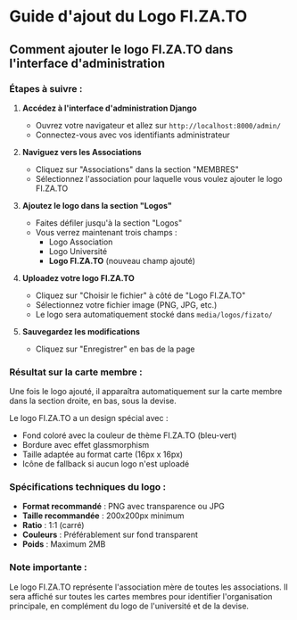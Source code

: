 # Guide d'ajout du Logo FI.ZA.TO

## Comment ajouter le logo FI.ZA.TO dans l'interface d'administration

### Étapes à suivre :

1. **Accédez à l'interface d'administration Django**
   - Ouvrez votre navigateur et allez sur `http://localhost:8000/admin/`
   - Connectez-vous avec vos identifiants administrateur

2. **Naviguez vers les Associations**
   - Cliquez sur "Associations" dans la section "MEMBRES"
   - Sélectionnez l'association pour laquelle vous voulez ajouter le logo FI.ZA.TO

3. **Ajoutez le logo dans la section "Logos"**
   - Faites défiler jusqu'à la section "Logos"
   - Vous verrez maintenant trois champs :
     - Logo Association
     - Logo Université  
     - **Logo FI.ZA.TO** (nouveau champ ajouté)

4. **Uploadez votre logo FI.ZA.TO**
   - Cliquez sur "Choisir le fichier" à côté de "Logo FI.ZA.TO"
   - Sélectionnez votre fichier image (PNG, JPG, etc.)
   - Le logo sera automatiquement stocké dans `media/logos/fizato/`

5. **Sauvegardez les modifications**
   - Cliquez sur "Enregistrer" en bas de la page

### Résultat sur la carte membre :

Une fois le logo ajouté, il apparaîtra automatiquement sur la carte membre dans la section droite, en bas, sous la devise.

Le logo FI.ZA.TO a un design spécial avec :
- Fond coloré avec la couleur de thème FI.ZA.TO (bleu-vert)
- Bordure avec effet glassmorphism
- Taille adaptée au format carte (16px x 16px)
- Icône de fallback si aucun logo n'est uploadé

### Spécifications techniques du logo :

- **Format recommandé** : PNG avec transparence ou JPG
- **Taille recommandée** : 200x200px minimum
- **Ratio** : 1:1 (carré)
- **Couleurs** : Préférablement sur fond transparent
- **Poids** : Maximum 2MB

### Note importante :

Le logo FI.ZA.TO représente l'association mère de toutes les associations. Il sera affiché sur toutes les cartes membres pour identifier l'organisation principale, en complément du logo de l'université et de la devise.
